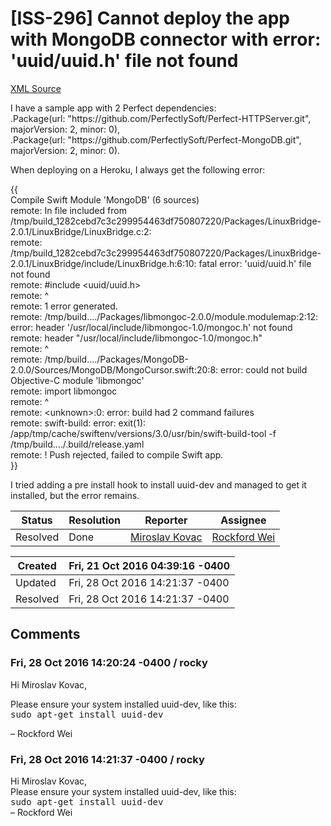 # [ISS-296] Cannot deploy the app with MongoDB connector with error: 'uuid/uuid.h' file not found

[XML Source](../xml/ISS-296.xml)
<p><p>I have a sample app with 2 Perfect dependencies:<br/>
.Package(url: "https://github.com/PerfectlySoft/Perfect-HTTPServer.git", majorVersion: 2, minor: 0),<br/>
.Package(url: "https://github.com/PerfectlySoft/Perfect-MongoDB.git", majorVersion: 2, minor: 0).</p>

<p>When deploying on a Heroku, I always get the following error:</p>

<p>{{<br/>
Compile Swift Module 'MongoDB' (6 sources)<br/>
remote: In file included from /tmp/build_1282cebd7c3c299954463df750807220/Packages/LinuxBridge-2.0.1/LinuxBridge/LinuxBridge.c:2:<br/>
remote: /tmp/build_1282cebd7c3c299954463df750807220/Packages/LinuxBridge-2.0.1/LinuxBridge/include/LinuxBridge.h:6:10: fatal error: 'uuid/uuid.h' file not found<br/>
remote: #include &lt;uuid/uuid.h&gt;<br/>
remote:          ^<br/>
remote: 1 error generated.<br/>
remote: /tmp/build..../Packages/libmongoc-2.0.0/module.modulemap:2:12: error: header '/usr/local/include/libmongoc-1.0/mongoc.h' not found<br/>
remote:     header "/usr/local/include/libmongoc-1.0/mongoc.h"<br/>
remote:            ^<br/>
remote: /tmp/build..../Packages/MongoDB-2.0.0/Sources/MongoDB/MongoCursor.swift:20:8: error: could not build Objective-C module 'libmongoc'<br/>
remote: import libmongoc<br/>
remote:        ^<br/>
remote: &lt;unknown&gt;:0: error: build had 2 command failures<br/>
remote: swift-build: error: exit(1): /app/tmp/cache/swiftenv/versions/3.0/usr/bin/swift-build-tool -f /tmp/build..../.build/release.yaml<br/>
remote:  !     Push rejected, failed to compile Swift app.<br/>
}}</p>

<p>I tried adding a pre install hook to install uuid-dev and managed to get it installed, but the error remains.</p></p>





Status|Resolution|Reporter|Assignee
------|----------|--------|--------
Resolved|Done|[Miroslav Kovac](miroslav.kovac@icloud.com)|[Rockford Wei]($rocky)





Created|Fri, 21 Oct 2016 04:39:16 -0400
-------|--------------
Updated|Fri, 28 Oct 2016 14:21:37 -0400
Resolved|Fri, 28 Oct 2016 14:21:37 -0400


## Comments




### Fri, 28 Oct 2016 14:20:24 -0400 / rocky 

<p><p>Hi Miroslav Kovac,</p>

<p>Please ensure your system installed uuid-dev, like this:<br/>
<tt>sudo apt-get install uuid-dev</tt></p>



<p>– Rockford Wei</p></p>


### Fri, 28 Oct 2016 14:21:37 -0400 / rocky 

<p><p>Hi Miroslav Kovac,<br/>
Please ensure your system installed uuid-dev, like this:<br/>
<tt>sudo apt-get install uuid-dev</tt><br/>
– Rockford Wei</p></p>



